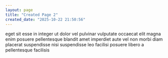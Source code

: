 ```yaml
---
layout: page
title: "Created Page 2"
created_date: "2025-10-22 21:50:56"
---
```


eget sit esse in integer ut dolor vel pulvinar vulputate occaecat elit magna enim posuere pellentesque blandit amet imperdiet aute vel non morbi diam placerat suspendisse nisi suspendisse leo facilisi posuere libero a pellentesque facilisis 
